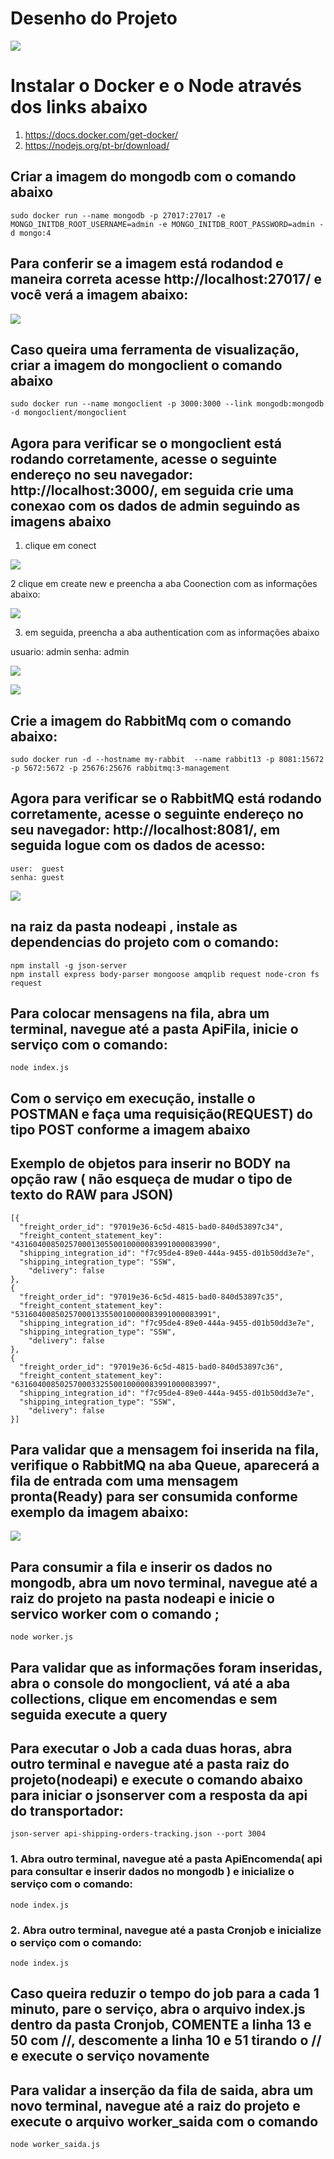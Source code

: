 # Desenho do Projeto

![](/images/diagrama3.jpg)

# Instalar o Docker e o Node através dos links abaixo

1. https://docs.docker.com/get-docker/
2. https://nodejs.org/pt-br/download/

## Criar a imagem do mongodb com o comando abaixo

```
sudo docker run --name mongodb -p 27017:27017 -e MONGO_INITDB_ROOT_USERNAME=admin -e MONGO_INITDB_ROOT_PASSWORD=admin -d mongo:4
```
## Para conferir se a imagem está rodandod e maneira correta acesse http://localhost:27017/ e você verá a imagem abaixo:

![](/images/testemongodb.png)

## Caso queira uma ferramenta de visualização, criar a imagem do mongoclient o comando abaixo

```
sudo docker run --name mongoclient -p 3000:3000 --link mongodb:mongodb -d mongoclient/mongoclient
```
## Agora para verificar se o mongoclient está rodando corretamente, acesse o seguinte endereço no seu navegador: http://localhost:3000/, em seguida crie uma conexao com os dados de admin seguindo as imagens abaixo

1. clique em conect

![](/images/connectmongo0.png)

2 clique em create new e preencha a aba Coonection com as informações abaixo: 

![](/images/connectmongo1.png)

3. em seguida, preencha a aba authentication com as informações abaixo 

usuario:  admin
senha: admin  

![](/images/connectmongo2.png)



![](/images/connectmongo3.png)

## Crie a imagem do RabbitMq com o comando abaixo:

```
sudo docker run -d --hostname my-rabbit  --name rabbit13 -p 8081:15672 -p 5672:5672 -p 25676:25676 rabbitmq:3-management
```

## Agora para verificar se o RabbitMQ está rodando corretamente, acesse o seguinte endereço no seu navegador: http://localhost:8081/, em seguida logue com os dados de acesso:
```
user:  guest
senha: guest    
```
![](/images/rabbitmq.png)

## na raiz da pasta nodeapi , instale as dependencias do projeto com o comando:

```
npm install -g json-server  
npm install express body-parser mongoose amqplib request node-cron fs request
```

## Para colocar mensagens na fila, abra um terminal, navegue até a pasta ApiFila, inicie o serviço com o comando:
```
node index.js
```

## Com o serviço em execução, installe o POSTMAN e faça uma requisição(REQUEST) do tipo POST conforme a imagem abaixo

<imagem>

## Exemplo de objetos para inserir no BODY na opção raw ( não esqueça de mudar o tipo de texto do RAW para JSON)
```
[{
  "freight_order_id": "97019e36-6c5d-4815-bad0-840d53897c34",
  "freight_content_statement_key": "43160400850257000130550010000083991000083990",
  "shipping_integration_id": "f7c95de4-89e0-444a-9455-d01b50dd3e7e",
  "shipping_integration_type": "SSW",
	"delivery": false
},
{
  "freight_order_id": "97019e36-6c5d-4815-bad0-840d53897c35",
  "freight_content_statement_key": "53160400850257000133550010000083991000083991",
  "shipping_integration_id": "f7c95de4-89e0-444a-9455-d01b50dd3e7e",
  "shipping_integration_type": "SSW",
	"delivery": false
},
{
  "freight_order_id": "97019e36-6c5d-4815-bad0-840d53897c36",
  "freight_content_statement_key": "63160400850257000332550010000083991000083997",
  "shipping_integration_id": "f7c95de4-89e0-444a-9455-d01b50dd3e7e",
  "shipping_integration_type": "SSW",
	"delivery": false
}]
```

## Para validar que a mensagem foi inserida na fila, verifique o RabbitMQ na aba Queue, aparecerá a fila de entrada com uma mensagem pronta(Ready) para ser consumida conforme exemplo da imagem abaixo:

![](/images/rabbitmqfilas.png)

## Para consumir a fila e inserir os dados no mongodb, abra um novo terminal, navegue até a raiz do projeto na pasta nodeapi e inicie o servico worker com o comando ;
```
node worker.js
```
## Para validar que as informações foram inseridas, abra o console do mongoclient, vá até a aba collections, clique em encomendas e sem seguida execute a query

<imagem>

## Para executar o Job a cada duas horas, abra outro terminal e navegue até a pasta raiz do projeto(nodeapi) e execute o comando abaixo para iniciar o jsonserver com a resposta da api do transportador:
```
json-server api-shipping-orders-tracking.json --port 3004
```
### 1. Abra outro terminal, navegue até a pasta ApiEncomenda( api para consultar e inserir dados no mongodb ) e inicialize o serviço com o comando:
```
node index.js
```
### 2. Abra outro terminal, navegue até a pasta Cronjob e inicialize o serviço com o comando:
```
node index.js
```
## Caso queira reduzir o tempo do job para a cada 1 minuto, pare o serviço, abra o arquivo index.js dentro da pasta Cronjob, COMENTE a linha 13 e 50 com //, descomente a linha 10 e 51 tirando o // e execute o serviço novamente

## Para validar a inserção da fila de saida, abra um novo terminal, navegue até a raiz do projeto e execute o arquivo worker_saida com o comando 
```
node worker_saida.js
```



